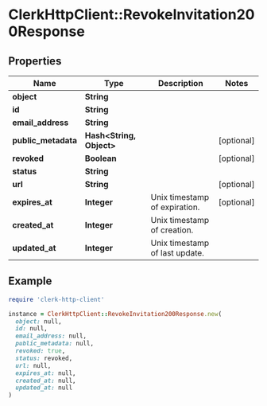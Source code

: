 # ClerkHttpClient::RevokeInvitation200Response

## Properties

| Name | Type | Description | Notes |
| ---- | ---- | ----------- | ----- |
| **object** | **String** |  |  |
| **id** | **String** |  |  |
| **email_address** | **String** |  |  |
| **public_metadata** | **Hash&lt;String, Object&gt;** |  | [optional] |
| **revoked** | **Boolean** |  | [optional] |
| **status** | **String** |  |  |
| **url** | **String** |  | [optional] |
| **expires_at** | **Integer** | Unix timestamp of expiration.  | [optional] |
| **created_at** | **Integer** | Unix timestamp of creation.  |  |
| **updated_at** | **Integer** | Unix timestamp of last update.  |  |

## Example

```ruby
require 'clerk-http-client'

instance = ClerkHttpClient::RevokeInvitation200Response.new(
  object: null,
  id: null,
  email_address: null,
  public_metadata: null,
  revoked: true,
  status: revoked,
  url: null,
  expires_at: null,
  created_at: null,
  updated_at: null
)
```

